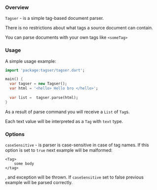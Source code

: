 ### Overview
                                                                                                          
`Tagser` - is a simple tag-based document parser. 

There is no restrictions about what tags a source document can contain. 

You can parse documents with your own tags like `<someTag>`

### Usage

A simple usage example:

```dart
import 'package:tagser/tagser.dart';

main() {
  var tagser = new Tagser();
  var html = '<hello> Hello bro </hello>';
  
  var list =  tagser.parse(html);
}
```

As a result of parse command you will receive a `List` of `Tag`s.

Each text value will be interpreted as a `Tag` with `text` type.

### Options

`caseSensitive` - is parser is case-sensitive in case of tag names. If this option is set to `true` next example will be malformed:

```
<Tag>
    some body
</tag>
```

, and exception will be thrown. If `caseSensitive` set to false previous example will be parsed correctly.